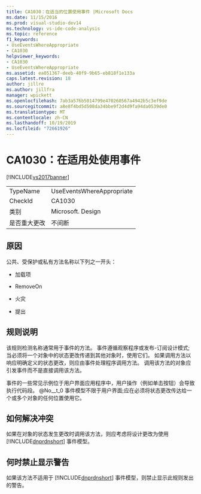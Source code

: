 ```yaml
---
title: CA1030：在适当的位置使用事件 |Microsoft Docs
ms.date: 11/15/2016
ms.prod: visual-studio-dev14
ms.technology: vs-ide-code-analysis
ms.topic: reference
f1_keywords:
- UseEventsWhereAppropriate
- CA1030
helpviewer_keywords:
- CA1030
- UseEventsWhereAppropriate
ms.assetid: ea051367-deeb-40f9-9b65-eb818f1e133a
caps.latest.revision: 18
author: jillre
ms.author: jillfra
manager: wpickett
ms.openlocfilehash: 7ab3a576b5014799e470260567a4942b5c3ef9de
ms.sourcegitcommit: a8e8f4bd5d508da34bbe9f2d4d9fa94da0539de0
ms.translationtype: MT
ms.contentlocale: zh-CN
ms.lasthandoff: 10/19/2019
ms.locfileid: "72661926"
---
```

# <a name="ca1030-use-events-where-appropriate"></a>CA1030：在适用处使用事件
[!INCLUDE[vs2017banner](../includes/vs2017banner.md)]

|||
|-|-|
|TypeName|UseEventsWhereAppropriate|
|CheckId|CA1030|
|类别|Microsoft. Design|
|是否重大更改|不间断|

## <a name="cause"></a>原因
 公共、受保护或私有方法名称以下列之一开头：

- 加载项

- RemoveOn

- 火灾

- 提出

## <a name="rule-description"></a>规则说明
 该规则检测名称通常用于事件的方法。 事件遵循观察程序或发布-订阅设计模式;当必须将一个对象中的状态更改传递到其他对象时，使用它们。 如果调用方法以响应明确定义的状态更改，则应由事件处理程序调用方法。 调用该方法的对象应引发事件而不是直接调用该方法。

 事件的一些常见示例位于用户界面应用程序中，用户操作（例如单击按钮）会导致执行代码段。 @No__t_0 事件模型不限于用户界面;应在必须将状态更改传达给一个或多个对象的任何位置使用它。

## <a name="how-to-fix-violations"></a>如何解决冲突
 如果在对象的状态发生更改时调用该方法，则应考虑将设计更改为使用 [!INCLUDE[dnprdnshort](../includes/dnprdnshort-md.md)] 事件模型。

## <a name="when-to-suppress-warnings"></a>何时禁止显示警告
 如果该方法不适用于 [!INCLUDE[dnprdnshort](../includes/dnprdnshort-md.md)] 事件模型，则禁止显示此规则发出的警告。
